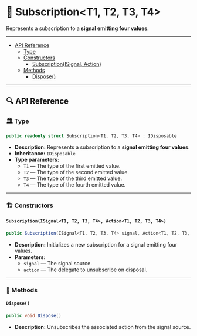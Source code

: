 # 🧩 Subscription&lt;T1, T2, T3, T4&gt;

Represents a subscription to a <b>signal emitting four values</b>.

---

- [API Reference](#-api-reference)
    - [Type](#-type)
    - [Constructors](#-constructors)
        - [Subscription(ISignal, Action)](#subscriptionisignalt1-t2-t3-t4-actiont1-t2-t3-t4)
    - [Methods](#-methods)
        - [Dispose()](#dispose)

---

## 🔍 API Reference

### 🏛️ Type <div id="-type"></div>

```csharp
public readonly struct Subscription<T1, T2, T3, T4> : IDisposable
```

- **Description:** Represents a subscription to a <b>signal emitting four values</b>.
- **Inheritance:** `IDisposable`
- **Type parameters:**
    - `T1` — The type of the first emitted value.
    - `T2` — The type of the second emitted value.
    - `T3` — The type of the third emitted value.
    - `T4` — The type of the fourth emitted value.

---

### 🏗️ Constructors <div id="-constructors"></div>

#### `Subscription(ISignal<T1, T2, T3, T4>, Action<T1, T2, T3, T4>)`

```csharp
public Subscription(ISignal<T1, T2, T3, T4> signal, Action<T1, T2, T3, T4> action)
```

- **Description:** Initializes a new subscription for a signal emitting four values.
- **Parameters:**
    - `signal` — The signal source.
    - `action` — The delegate to unsubscribe on disposal.

---

### 🏹 Methods

#### `Dispose()`

```csharp
public void Dispose()
```

- **Description:** Unsubscribes the associated action from the signal source.